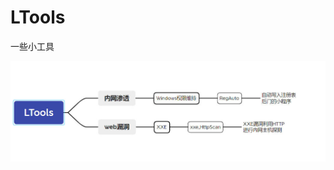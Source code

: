 # LTools
一些小工具


![image](https://github.com/JJThome/LTools/blob/274968acacfafd3144bbb6f2e6bb774b475d3c89/total.jpg)
